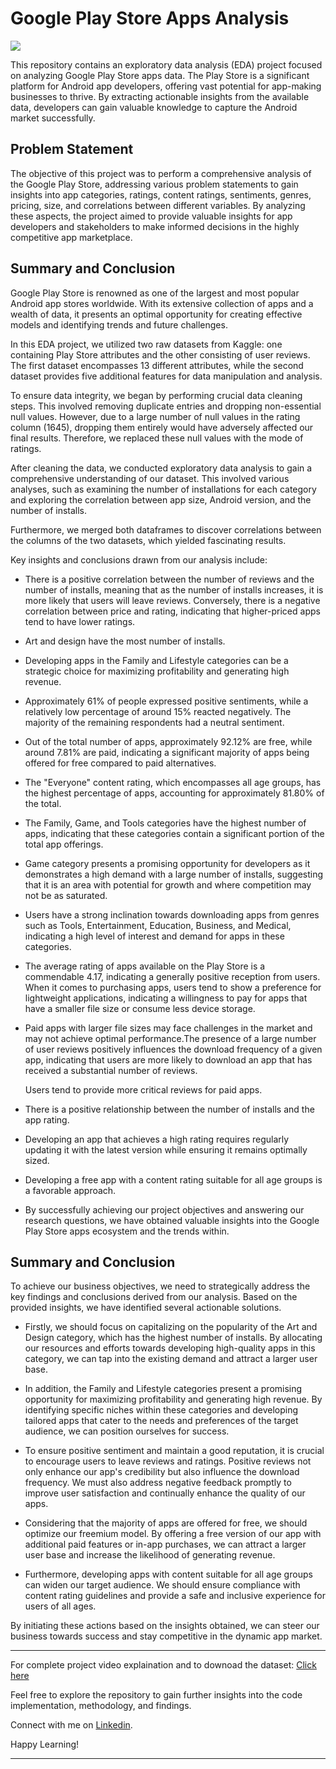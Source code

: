 # Google Play Store Apps Analysis

![](https://media.tenor.com/8gXeiN5vTqEAAAAC/google-play-apps-google-play-services.gif)

This repository contains an exploratory data analysis (EDA) project focused on analyzing Google Play Store apps data. The Play Store is a significant platform for Android app developers, offering vast potential for app-making businesses to thrive. By extracting actionable insights from the available data, developers can gain valuable knowledge to capture the Android market successfully.

## Problem Statement
The objective of this project was to perform a comprehensive analysis of the Google Play Store, addressing various problem statements to gain insights into app categories, ratings, content ratings, sentiments, genres, pricing, size, and correlations between different variables. By analyzing these aspects, the project aimed to provide valuable insights for app developers and stakeholders to make informed decisions in the highly competitive app marketplace.

## Summary and Conclusion
Google Play Store is renowned as one of the largest and most popular Android app stores worldwide. With its extensive collection of apps and a wealth of data, it presents an optimal opportunity for creating effective models and identifying trends and future challenges.

In this EDA project, we utilized two raw datasets from Kaggle: one containing Play Store attributes and the other consisting of user reviews. The first dataset encompasses 13 different attributes, while the second dataset provides five additional features for data manipulation and analysis.

To ensure data integrity, we began by performing crucial data cleaning steps. This involved removing duplicate entries and dropping non-essential null values. However, due to a large number of null values in the rating column (1645), dropping them entirely would have adversely affected our final results. Therefore, we replaced these null values with the mode of ratings.

After cleaning the data, we conducted exploratory data analysis to gain a comprehensive understanding of our dataset. This involved various analyses, such as examining the number of installations for each category and exploring the correlation between app size, Android version, and the number of installs. 

Furthermore, we merged both dataframes to discover correlations between the columns of the two datasets, which yielded fascinating results.

Key insights and conclusions drawn from our analysis include:

- There is a positive correlation between the number of reviews and the number of installs, meaning that as the number of installs increases, it is more likely that 
  users will leave reviews. Conversely, there is a negative correlation between price and rating, indicating that higher-priced apps tend to have lower ratings.
- Art and design have the most number of installs.
- Developing apps in the Family and Lifestyle categories can be a strategic choice for maximizing profitability and generating high revenue.

- Approximately 61% of people expressed positive sentiments, while a relatively low percentage of around 15% reacted negatively. The majority of the remaining 
  respondents had a neutral sentiment.

- Out of the total number of apps, approximately 92.12% are free, while around 7.81% are paid, indicating a significant majority of apps being offered for free 
  compared to paid alternatives.

- The "Everyone" content rating, which encompasses all age groups, has the highest percentage of apps, accounting for approximately 81.80% of the total.

- The Family, Game, and Tools categories have the highest number of apps, indicating that these categories contain a significant portion of the total app offerings.
- Game category presents a promising opportunity for developers as it demonstrates a high demand with a large number of installs, suggesting that it is an area with 
  potential for growth and where competition may not be as saturated.
- Users have a strong inclination towards downloading apps from genres such as Tools, Entertainment, Education, Business, and Medical, indicating a high level of 
  interest and demand for apps in these categories.

- The average rating of apps available on the Play Store is a commendable 4.17, indicating a generally positive reception from users. When it comes to purchasing 
  apps, users tend to show a preference for lightweight applications, indicating a willingness to pay for apps that have a smaller file size or consume less device 
  storage.

- Paid apps with larger file sizes may face challenges in the market and may not achieve optimal performance.The presence of a large number of user reviews 
  positively influences the download frequency of a given app, indicating that users are more likely to download an app that has received a substantial number of 
  reviews.

  Users tend to provide more critical reviews for paid apps.

- There is a positive relationship between the number of installs and the app rating.

- Developing an app that achieves a high rating requires regularly updating it with the latest version while ensuring it remains optimally sized.

- Developing a free app with a content rating suitable for all age groups is a favorable approach.

- By successfully achieving our project objectives and answering our research questions, we have obtained valuable insights into the Google Play Store apps ecosystem and the trends within.

## Summary and Conclusion
To achieve our business objectives, we need to strategically address the key findings and conclusions derived from our analysis. Based on the provided insights, we have identified several actionable solutions.

- Firstly, we should focus on capitalizing on the popularity of the Art and Design category, which has the highest number of installs. By allocating our resources 
  and efforts towards developing high-quality apps in this category, we can tap into the existing demand and attract a larger user base.

- In addition, the Family and Lifestyle categories present a promising opportunity for maximizing profitability and generating high revenue. By identifying specific 
  niches within these categories and developing tailored apps that cater to the needs and preferences of the target audience, we can position ourselves for success.

- To ensure positive sentiment and maintain a good reputation, it is crucial to encourage users to leave reviews and ratings. Positive reviews not only enhance our 
  app's credibility but also influence the download frequency. We must also address negative feedback promptly to improve user satisfaction and continually enhance 
  the quality of our apps.

- Considering that the majority of apps are offered for free, we should optimize our freemium model. By offering a free version of our app with additional paid 
  features or in-app purchases, we can attract a larger user base and increase the likelihood of generating revenue.

- Furthermore, developing apps with content suitable for all age groups can widen our target audience. We should ensure compliance with content rating guidelines 
  and provide a safe and inclusive experience for users of all ages.

By initiating these actions based on the insights obtained, we can steer our business towards success and stay competitive in the dynamic app market.
**************************************************************************************************************************************************
For complete project video explaination and to downoad the dataset: [Click here](https://drive.google.com/drive/folders/1Bo2o9vJEHNhZI3bZdueY0adI_mag6ae8?usp=sharing)

Feel free to explore the repository to gain further insights into the code implementation, methodology, and findings.

Connect with me on [Linkedin](https://www.linkedin.com/in/vibhuti-gupta-131336232/).

Happy Learning!
**************************************************************************************************************************************************
